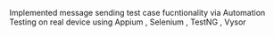 Implemented message sending test case fucntionality via Automation Testing on real device using Appium , Selenium , TestNG , Vysor 

